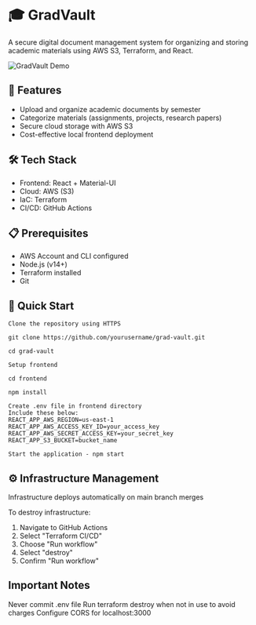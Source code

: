 # 🎓 GradVault

A secure digital document management system for organizing and storing academic materials using AWS S3, Terraform, and React.

![GradVault Demo](assets/demo.gif)


## 🚀 Features
- Upload and organize academic documents by semester
- Categorize materials (assignments, projects, research papers)
- Secure cloud storage with AWS S3
- Cost-effective local frontend deployment

## 🛠️ Tech Stack
- Frontend: React + Material-UI
- Cloud: AWS (S3)
- IaC: Terraform
- CI/CD: GitHub Actions

## 📋 Prerequisites
- AWS Account and CLI configured
- Node.js (v14+)
- Terraform installed
- Git

## 🔧 Quick Start

    Clone the repository using HTTPS

    git clone https://github.com/yourusername/grad-vault.git

    cd grad-vault 

    Setup frontend

    cd frontend

    npm install

    Create .env file in frontend directory
    Include these below: 
    REACT_APP_AWS_REGION=us-east-1
    REACT_APP_AWS_ACCESS_KEY_ID=your_access_key
    REACT_APP_AWS_SECRET_ACCESS_KEY=your_secret_key
    REACT_APP_S3_BUCKET=bucket_name

    Start the application - npm start

## ⚙️ Infrastructure Management
Infrastructure deploys automatically on main branch merges

To destroy infrastructure:
1. Navigate to GitHub Actions
2. Select "Terraform CI/CD"
3. Choose "Run workflow"
4. Select "destroy"
5. Confirm "Run workflow"

## Important Notes

Never commit .env file
Run terraform destroy when not in use to avoid charges
Configure CORS for localhost:3000